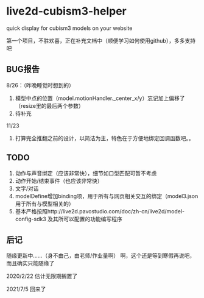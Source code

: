 # live2d-cubism3-helper
quick display for cubism3 models on your website

第一个项目，不胜欢喜，正在补充文档中（顺便学习如何使用github），多多支持吧

## BUG报告
8/26：（昨晚睡觉时想到的）
1. 模型中点的位置（model.motionHandler._center_x/y）忘记加上偏移了（resize里的最后两个参数）
2. 待补充

11/23
1. 打算完全推翻之前的设计，以简洁为主，特色在于方便地绑定回调函数吧。。

## TODO
1. 动作与声音绑定（应该非常快），细节如口型匹配可暂不考虑
2. 动作开始/结束事件（也应该非常快）
3. 文字/对话
4. modelDefine增加binding项，用于所有与网页相关交互的绑定（model3.json用于所有与模型相关的）
5. 基本严格按照http://live2d.pavostudio.com/doc/zh-cn/live2d/model-config-sdk3 及其所可以配置的功能编写程序

## 后记
随缘更新中......（身不由己，由老师/作业量啊）
啊，这个还是等到寒假再说吧，而且确实只能随缘了


2020/2/22
估计无限期搁置了


2021/7/5
回来了
